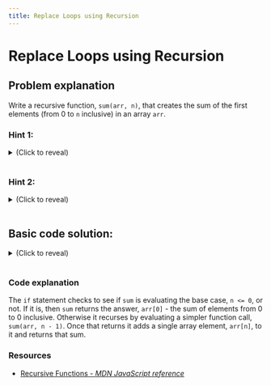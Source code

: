 ```yaml
---
title: Replace Loops using Recursion
---
```


# Replace Loops using Recursion

## Problem explanation

Write a recursive function, `sum(arr, n)`, that creates the sum of the first elements (from 0 to `n` inclusive) in an array `arr`.

### Hint 1:

<details><summary>(Click to reveal)
</summary>
<p>

When `n <= 0` `sum(arr, n)` returns `arr[0]`.
</p>
</details>
<br>

### Hint 2:

<details><summary>(Click to reveal)
</summary>
<p>

When `n` is larger than 0 `sum(arr, n)` returns `sum(arr, n - 1) + arr[n]`
</p>
</details>
<br>

## Basic code solution:

<details><summary>(Click to reveal)</summary>

```js
function sum(arr, n) {
  if (n <= 0) {
    return arr[0];
  } else {
    return sum(arr, n - 1) + arr[n];
  }
}

```

</details>
<br>

### Code explanation

The `if` statement checks to see if `sum` is evaluating the base case, `n <= 0`, or not.  If it is, then `sum` returns the answer, `arr[0]` - the sum of elements from 0 to 0 inclusive.  Otherwise it recurses by evaluating a simpler function call, `sum(arr, n - 1)`.  Once that returns it adds a single array element, `arr[n]`, to it and returns that sum.

### Resources

- [Recursive Functions - *MDN JavaScript reference*](https://developer.mozilla.org/en-US/docs/Web/JavaScript/Guide/Functions#Recursion)
